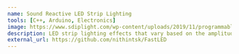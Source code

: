 ```yaml
---
name: Sound Reactive LED Strip Lighting
tools: [C++, Arduino, Electronics]
image: https://www.sdiplight.com/wp-content/uploads/2019/11/programmable-led-strip-IC-ws2812b.jpg
description: LED strip lighting effects that vary based on the amplitude and pitch of ambinet music with FASTLED on the WS2812B addessable LED strip using an arduino and sound sensor circuitry.
external_url: https://github.com/nithintsk/FastLED
---
```

